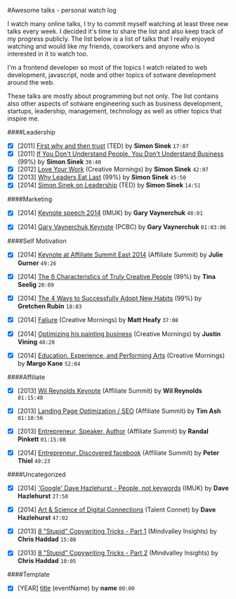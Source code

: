 #Awesome talks - personal watch log

I watch many online talks, I try to commit myself watching at least three new talks every week. I decided it's time to share the list and also keep track of my progress publicly. The list below is a list of talks that I really enjoyed watching and would like my friends, coworkers and anyone who is interested in it to watch too.

I'm a frontend developer so most of the topics I watch related to web development, javascript, node and other topics of sotware development around the web.

These talks are mostly about programming but not only. The list contains also other aspects of sotware engineering such as business development, startups, leadership, management, technology as well as other topics that inspire me.

####Leadership
- [x] [2011] [First why and then trust](https://www.youtube.com/watch?v=4VdO7LuoBzM) (TED) by **Simon Sinek** `17:07`
- [x] [2011] [If You Don't Understand People, You Don't Understand Business](https://www.youtube.com/watch?v=8grVwcPZnuw) (99%) by **Simon Sinek** `30:40`
- [x] [2012] [Love Your Work](https://www.youtube.com/watch?v=jDIZS4IQlQk) (Creative Mornings) by **Simon Sinek** `42:07`
- [x] [2013] [Why Leaders Eat Last](https://www.youtube.com/watch?v=ReRcHdeUG9Y) (99%) by **Simon Sinek** `45:50`
- [x] [2014] [Simon Sinek on Leadership](https://www.youtube.com/watch?v=efGLdwPOWSw) (TED) by **Simon Sinek** `14:51`

####Marketing
- [x] [2014] [Keynote speech 2014](https://www.youtube.com/watch?v=uJ51V93u84o) (IMUK) by **Gary Vaynerchuk** `48:01`
- [x] [2014] [Gary Vaynerchuk Keynote](https://www.youtube.com/watch?v=AC3XtSYM5aY) (PCBC) by **Gary Vaynerchuk** `01:03:06`


####Self Motivation
- [x] [2014] [Keynote at Affiliate Summit East 2014](https://www.youtube.com/watch?v=jMF7KT1STEs) (Affiliate Summit) by **Julie Gurner** `49:26`
- [x] [2014] [The 6 Characteristics of Truly Creative People](https://www.youtube.com/watch?v=CgCdsERkqrc) (99%) by **Tina Seelig** `20:09`
- [x] [2014] [The 4 Ways to Successfully Adopt New Habits](https://www.youtube.com/watch?v=gBNEVXg2CNU) (99%) by **Gretchen Rubin** `18:03`
- [x] [2014] [Faliure](https://www.youtube.com/watch?v=v8iuAfyjAkA) (Creative Mornings) by **Matt Heafy** `37:08`
- [x] [2014] [Optimizing his painting business](https://www.youtube.com/watch?v=mu5S0QCs-qs) (Creative Mornings) by **Justin Vining** `40:20`
- [x] [2014] [Education, Experience, and Performing Arts](https://www.youtube.com/watch?v=J5igrc0wTzY) (Creative Mornings) by **Margo Kane** `52:04`


####Affiliate
- [x] [2013] [Wil Reynolds Keynote](https://www.youtube.com/watch?v=yl35kQEG_cM) (Affiliate Summit) by **Wil Reynolds** `01:15:48`
- [x] [2013] [Landing Page Optimization / SEO](https://www.youtube.com/watch?v=Zgw4LGw61p0) (Affiliate Summit) by **Tim Ash** `01:10:56`
- [x] [2013] [Entrepreneur, Speaker, Author](https://www.youtube.com/watch?v=IXDetTLXjGc) (Affiliate Summit) by **Randal Pinkett** `01:15:08`
- [x] [2014] [Entrepreneur, Discovered facebook](https://www.youtube.com/watch?v=Ax-WRfR1BkY) (Affiliate Summit) by **Peter Thiel** `49:23`


####Uncategorized
- [x] [2014] ['Google' Dave Hazlehurst - People, not keywords](https://www.youtube.com/watch?v=1sYMr7evKJo) (IMUK) by **Dave Hazlehurst** `27:50`
- [x] [2014] [Art & Science of Digital Connections](https://www.youtube.com/watch?v=qJYCxDAiXsk) (Talent Connet) by **Dave Hazlehurst** `47:02`
- [x] [2013] [8 "Stupid" Copywriting Tricks - Part 1](https://www.youtube.com/watch?v=rteSvoogGv0) (Mindvalley Insights) by **Chris Haddad** `15:08`
- [x] [2013] [8 "Stupid" Copywriting Tricks - Part 2](https://www.youtube.com/watch?v=joF5Ikc8ggw) (Mindvalley Insights) by **Chris Haddad** `10:05`


####Template
 - [x] [YEAR] [title](link) (eventName) by **name** `00:00`
